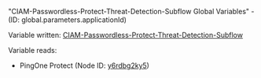 "CIAM-Passwordless-Protect-Threat-Detection-Subflow Global Variables" - (ID: global.parameters.applicationId)

Variable written:
[CIAM-Passwordless-Protect-Threat-Detection-Subflow](../index.md#Variables)

Variable reads:
* PingOne Protect (Node ID: [y6rdbg2ky5](../nodes/y6rdbg2ky5.md))
